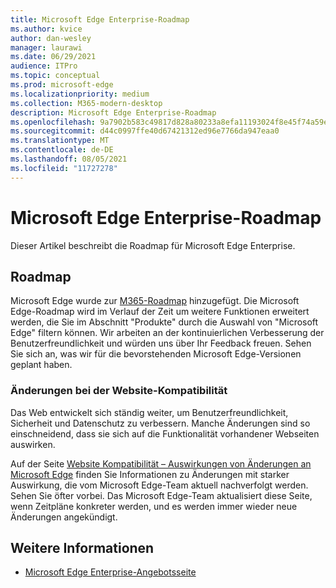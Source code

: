 ```yaml
---
title: Microsoft Edge Enterprise-Roadmap
ms.author: kvice
author: dan-wesley
manager: laurawi
ms.date: 06/29/2021
audience: ITPro
ms.topic: conceptual
ms.prod: microsoft-edge
ms.localizationpriority: medium
ms.collection: M365-modern-desktop
description: Microsoft Edge Enterprise-Roadmap
ms.openlocfilehash: 9a7902b583c49817d828a80233a8efa11193024f8e45f74a59e1b50719a2c6f8
ms.sourcegitcommit: d44c0997ffe40d67421312ed96e7766da947eaa0
ms.translationtype: MT
ms.contentlocale: de-DE
ms.lasthandoff: 08/05/2021
ms.locfileid: "11727278"
---
```

# <a name="microsoft-edge-enterprise-roadmap"></a>Microsoft Edge Enterprise-Roadmap

Dieser Artikel beschreibt die Roadmap für Microsoft Edge Enterprise.

## <a name="roadmap"></a>Roadmap

Microsoft Edge wurde zur [M365-Roadmap](https://www.microsoft.com/microsoft-365/roadmap?filters=&searchterms=Microsoft%2CEdge) hinzugefügt. Die Microsoft Edge-Roadmap wird im Verlauf der Zeit um weitere Funktionen erweitert werden, die Sie im Abschnitt "Produkte" durch die Auswahl von "Microsoft Edge" filtern können. Wir arbeiten an der kontinuierlichen Verbesserung der Benutzerfreundlichkeit und würden uns über Ihr Feedback freuen. Sehen Sie sich an, was wir für die bevorstehenden Microsoft Edge-Versionen geplant haben. 

### <a name="site-compatibility-changes"></a>Änderungen bei der Website-Kompatibilität

Das Web entwickelt sich ständig weiter, um Benutzerfreundlichkeit, Sicherheit und Datenschutz zu verbessern. Manche Änderungen sind so einschneidend, dass sie sich auf die Funktionalität vorhandener Webseiten auswirken.

Auf der Seite [Website Kompatibilität – Auswirkungen von Änderungen an Microsoft Edge](/microsoft-edge/web-platform/site-impacting-changes) finden Sie Informationen zu Änderungen mit starker Auswirkung, die vom Microsoft Edge-Team aktuell nachverfolgt werden. Sehen Sie öfter vorbei. Das Microsoft Edge-Team aktualisiert diese Seite, wenn Zeitpläne konkreter werden, und es werden immer wieder neue Änderungen angekündigt.

## <a name="see-also"></a>Weitere Informationen

- [Microsoft Edge Enterprise-Angebotsseite](https://aka.ms/EdgeEnterprise)